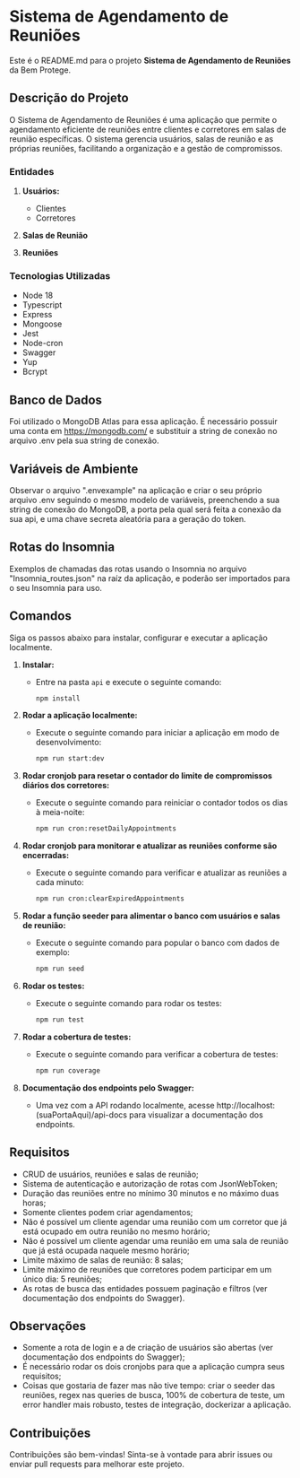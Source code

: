 # Sistema de Agendamento de Reuniões

Este é o README.md para o projeto **Sistema de Agendamento de Reuniões** da Bem Protege.

## Descrição do Projeto

O Sistema de Agendamento de Reuniões é uma aplicação que permite o agendamento eficiente de reuniões entre clientes e corretores em salas de reunião específicas. O sistema gerencia usuários, salas de reunião e as próprias reuniões, facilitando a organização e a gestão de compromissos.

### Entidades

1. **Usuários:** 
   - Clientes
   - Corretores

2. **Salas de Reunião**
3. **Reuniões**

### Tecnologias Utilizadas

- Node 18
- Typescript
- Express
- Mongoose
- Jest
- Node-cron
- Swagger
- Yup
- Bcrypt

## Banco de Dados

Foi utilizado o MongoDB Atlas para essa aplicação. É necessário possuir uma conta em https://mongodb.com/ e substituir a string de conexão no arquivo .env pela sua string de conexão.

## Variáveis de Ambiente

Observar o arquivo ".envexample" na aplicação e criar o seu próprio arquivo .env seguindo o mesmo modelo de variáveis, preenchendo a sua string de conexão do MongoDB, a porta pela qual será feita a conexão da sua api, e uma chave secreta aleatória para a geração do token.

## Rotas do Insomnia

Exemplos de chamadas das rotas usando o Insomnia no arquivo "Insomnia_routes.json" na raíz da aplicação, e poderão ser importados para o seu Insomnia para uso.

## Comandos

Siga os passos abaixo para instalar, configurar e executar a aplicação localmente.

1. **Instalar:**
   - Entre na pasta `api` e execute o seguinte comando:
     ```bash
     npm install
     ```

2. **Rodar a aplicação localmente:**
   - Execute o seguinte comando para iniciar a aplicação em modo de desenvolvimento:
     ```bash
     npm run start:dev
     ```

3. **Rodar cronjob para resetar o contador do limite de compromissos diários dos corretores:**
   - Execute o seguinte comando para reiniciar o contador todos os dias à meia-noite:
     ```bash
     npm run cron:resetDailyAppointments
     ```

4. **Rodar cronjob para monitorar e atualizar as reuniões conforme são encerradas:**
   - Execute o seguinte comando para verificar e atualizar as reuniões a cada minuto:
     ```bash
     npm run cron:clearExpiredAppointments
     ```

5. **Rodar a função seeder para alimentar o banco com usuários e salas de reunião:**
   - Execute o seguinte comando para popular o banco com dados de exemplo:
     ```bash
     npm run seed
     ```

6. **Rodar os testes:**
   - Execute o seguinte comando para rodar os testes:
     ```bash
     npm run test
     ```

7. **Rodar a cobertura de testes:**
   - Execute o seguinte comando para verificar a cobertura de testes:
     ```bash
     npm run coverage
     ```

8. **Documentação dos endpoints pelo Swagger:**
   - Uma vez com a API rodando localmente, acesse http://localhost:(suaPortaAqui)/api-docs para visualizar a documentação dos endpoints.

## Requisitos

- CRUD de usuários, reuniões e salas de reunião;
- Sistema de autenticação e autorização de rotas com JsonWebToken;
- Duração das reuniões entre no mínimo 30 minutos e no máximo duas horas;
- Somente clientes podem criar agendamentos;
- Não é possível um cliente agendar uma reunião com um corretor que já está ocupado em outra reunião no mesmo horário;
- Não é possível um cliente agendar uma reunião em uma sala de reunião que já está ocupada naquele mesmo horário;
- Limite máximo de salas de reunião: 8 salas;
- Limite máximo de reuniões que corretores podem participar em um único dia: 5 reuniões;
- As rotas de busca das entidades possuem paginação e filtros (ver documentação dos endpoints do Swagger).

## Observações

- Somente a rota de login e a de criação de usuários são abertas (ver documentação dos endpoints do Swagger);
- É necessário rodar os dois cronjobs para que a aplicação cumpra seus requisitos;
- Coisas que gostaria de fazer mas não tive tempo: criar o seeder das reuniões, regex nas queries de busca, 100% de cobertura de teste, um error handler mais robusto, testes de integração, dockerizar a aplicação.

## Contribuições

Contribuições são bem-vindas! Sinta-se à vontade para abrir issues ou enviar pull requests para melhorar este projeto.
